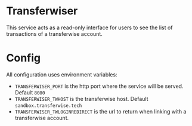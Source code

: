 # Transferwiser

This service acts as a read-only interface for users to see the list of transactions of a transferwise account.

# Config

All configuration uses environment variables:

- `TRANSFERWISER_PORT` is the http port where the service will be served. Default `8080`
- `TRANSFERWISER_TWHOST` is the transferwise host. Default `sandbox.transferwise.tech`
- `TRANSFERWISER_TWLOGINREDIRECT` is the url to return when linking with a transferwise account.
